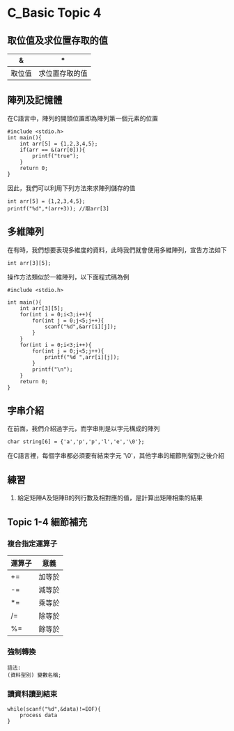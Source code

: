 # C_Basic Topic 4

## 取位值及求位置存取的值

| & | * | 
| -------- | -------- |
| 取位值    |  求位置存取的值    | 


## 陣列及記憶體

在C語言中，陣列的開頭位置即為陣列第一個元素的位置

```
#include <stdio.h>
int main(){
    int arr[5] = {1,2,3,4,5};
    if(arr == &(arr[0])){
        printf("true");
    }
    return 0;
}
```

因此，我們可以利用下列方法來求陣列儲存的值

```
int arr[5] = {1,2,3,4,5};
printf("%d",*(arr+3)); //取arr[3]
```

## 多維陣列

在有時，我們想要表現多維度的資料，此時我們就會使用多維陣列，宣告方法如下

```
int arr[3][5];
```

操作方法類似於一維陣列，以下面程式碼為例

```
#include <stdio.h>

int main(){
    int arr[3][5]; 
    for(int i = 0;i<3;i++){
        for(int j = 0;j<5;j++){
            scanf("%d",&arr[i][j]);
        }
    }
    for(int i = 0;i<3;i++){
        for(int j = 0;j<5;j++){
            printf("%d ",arr[i][j]);
        }
        printf("\n");
    }
    return 0;
}
```

## 字串介紹

在前面，我們介紹過字元，而字串則是以字元構成的陣列

```
char string[6] = {'a','p','p','l','e','\0'};
```

在C語言裡，每個字串都必須要有結束字元 '\0'，其他字串的細節則留到之後介紹

## 練習

1. 給定矩陣A及矩陣B的列行數及相對應的值，是計算出矩陣相乘的結果


## Topic 1-4 細節補充

### 複合指定運算子
 運算子 | 意義 
---|--- 
+= | 加等於 
-= | 減等於 
*= | 乘等於 
/= | 除等於
%= | 餘等於 

### 強制轉換

```
語法:
(資料型別) 變數名稱;
```

### 讀資料讀到結束

```
while(scanf("%d",&data)!=EOF){
    process data
}
```